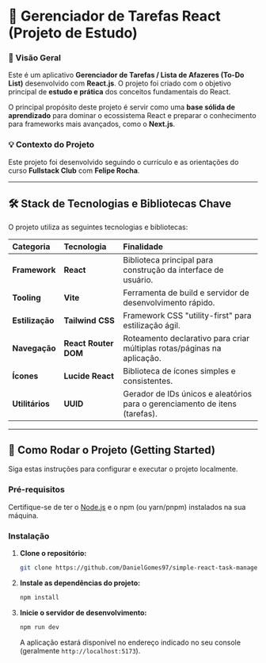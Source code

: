 # 🚀 Gerenciador de Tarefas React (Projeto de Estudo)

### 🌟 Visão Geral

Este é um aplicativo **Gerenciador de Tarefas / Lista de Afazeres (To-Do List)** desenvolvido com **React.js**. O projeto foi criado com o objetivo principal de **estudo e prática** dos conceitos fundamentais do React.

O principal propósito deste projeto é servir como uma **base sólida de aprendizado** para dominar o ecossistema React e preparar o conhecimento para frameworks mais avançados, como o **Next.js**.

### 💡 Contexto do Projeto

Este projeto foi desenvolvido seguindo o currículo e as orientações do curso **Fullstack Club** com **Felipe Rocha**.

---

## 🛠️ Stack de Tecnologias e Bibliotecas Chave

O projeto utiliza as seguintes tecnologias e bibliotecas:

| Categoria       | Tecnologia           | Finalidade                                                                  |
| :-------------- | :------------------- | :-------------------------------------------------------------------------- |
| **Framework**   | **React**            | Biblioteca principal para construção da interface de usuário.               |
| **Tooling**     | **Vite**             | Ferramenta de build e servidor de desenvolvimento rápido.                   |
| **Estilização** | **Tailwind CSS**     | Framework CSS "utility-first" para estilização ágil.                        |
| **Navegação**   | **React Router DOM** | Roteamento declarativo para criar múltiplas rotas/páginas na aplicação.     |
| **Ícones**      | **Lucide React**     | Biblioteca de ícones simples e consistentes.                                |
| **Utilitários** | **UUID**             | Gerador de IDs únicos e aleatórios para o gerenciamento de itens (tarefas). |

---

## 🏃 Como Rodar o Projeto (Getting Started)

Siga estas instruções para configurar e executar o projeto localmente.

### Pré-requisitos

Certifique-se de ter o [Node.js](https://nodejs.org/en/) e o npm (ou yarn/pnpm) instalados na sua máquina.

### Instalação

1.  **Clone o repositório:**

    ```bash
    git clone https://github.com/DanielGomes97/simple-react-task-manager.git

    ```

2.  **Instale as dependências do projeto:**
    ```bash
    npm install
    ```
3.  **Inicie o servidor de desenvolvimento:**
    ```bash
    npm run dev
    ```
    A aplicação estará disponível no endereço indicado no seu console (geralmente `http://localhost:5173`).
